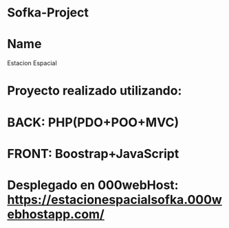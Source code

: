 # Sofka-Project
# Name
Estacion Espacial 
# Proyecto realizado utilizando:
# BACK: PHP(PDO+POO+MVC)
# FRONT: Boostrap+JavaScript
# Desplegado en 000webHost: https://estacionespacialsofka.000webhostapp.com/
